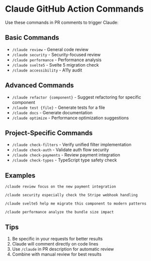 # Claude GitHub Action Commands

Use these commands in PR comments to trigger Claude:

## Basic Commands
- `/claude review` - General code review
- `/claude security` - Security-focused review
- `/claude performance` - Performance analysis
- `/claude svelte5` - Svelte 5 migration check
- `/claude accessibility` - A11y audit

## Advanced Commands
- `/claude refactor {component}` - Suggest refactoring for specific component
- `/claude test {file}` - Generate tests for a file
- `/claude docs` - Generate documentation
- `/claude optimize` - Performance optimization suggestions

## Project-Specific Commands
- `/claude check-filters` - Verify unified filter implementation
- `/claude check-auth` - Validate auth flow security
- `/claude check-payments` - Review payment integration
- `/claude check-types` - TypeScript type safety check

## Examples
```
/claude review focus on the new payment integration

/claude security especially check the Stripe webhook handling

/claude svelte5 help me migrate this component to modern patterns

/claude performance analyze the bundle size impact
```

## Tips
1. Be specific in your requests for better results
2. Claude will comment directly on code lines
3. Use `/claude` in PR description for automatic review
4. Combine with manual review for best results